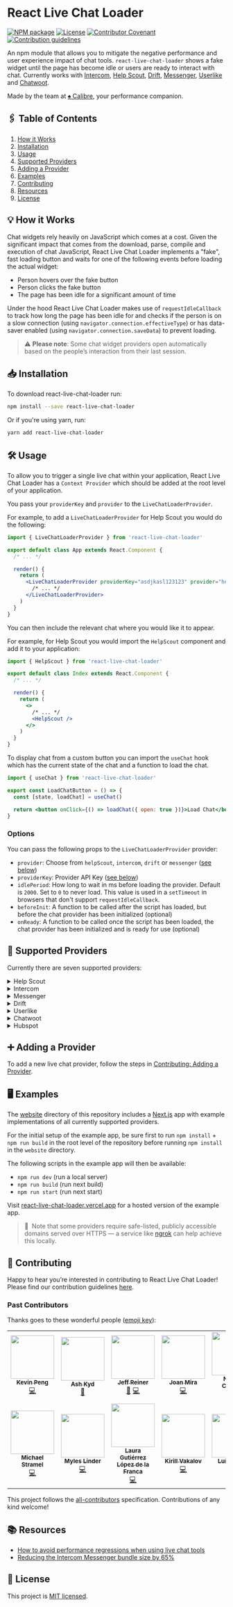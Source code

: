 # React Live Chat Loader

[![NPM package](https://img.shields.io/npm/v/react-live-chat-loader?color=informational)](https://www.npmjs.com/package/react-live-chat-loader)
[![License](https://img.shields.io/github/license/calibreapp/react-live-chat-loader?color=informational)](https://github.com/calibreapp/react-live-chat-loader/blob/main/LICENSE)
[![Contributor Covenant](https://img.shields.io/badge/Contributor%20Covenant-2.1-success)](CODE_OF_CONDUCT.md)
[![Contribution guidelines](https://img.shields.io/badge/PRs-welcome-success)](CONTRIBUTING.md)

An npm module that allows you to mitigate the negative performance and user
experience impact of chat tools. `react-live-chat-loader` shows a fake widget
until the page has become idle or users are ready to interact with chat. Currently works with [Intercom](#intercom), [Help Scout](#help-scout), [Drift](#drift), [Messenger](#messenger), [Userlike](#userlike) and [Chatwoot](#chatwoot).

Made by the team at [♠ Calibre](https://calibreapp.com/), your performance companion.

## 🖇️ Table of Contents

1. [How it Works](#-how-it-works)
2. [Installation](#-installation)
3. [Usage](#-usage)
4. [Supported Providers](#-supported-providers)
5. [Adding a Provider](#-adding-a-provider)
6. [Examples](#%EF%B8%8F-examples)
7. [Contributing](#-contributing)
8. [Resources](#-resources)
9. [License](#-license)

## 💡 How it Works

Chat widgets rely heavily on JavaScript which comes at a cost. Given the
significant impact that comes from the download, parse, compile and execution of
chat JavaScript, React Live Chat Loader implements a "fake", fast loading button
and waits for one of the following events before loading the actual widget:

- Person hovers over the fake button
- Person clicks the fake button
- The page has been idle for a significant amount of time

Under the hood React Live Chat Loader makes use of `requestIdleCallback` to
track how long the page has been idle for and checks if the person is on a slow
connection (using `navigator.connection.effectiveType`) or has data-saver enabled
(using `navigator.connection.saveData`) to prevent loading.

> ⚠️ **Please note**: Some chat widget providers open automatically based on the people’s interaction from their last session.

## 📥 Installation

To download react-live-chat-loader run:

```bash
npm install --save react-live-chat-loader
```

Or if you're using yarn, run:

```bash
yarn add react-live-chat-loader
```

## 🛠 Usage

To allow you to trigger a single live chat within your application, React Live
Chat Loader has a `Context Provider` which should be added at the root level of
your application.

You pass your `providerKey` and `provider` to the `LiveChatLoaderProvider`.

For example, to add a `LiveChatLoaderProvider` for Help Scout you would do the
following:

```jsx
import { LiveChatLoaderProvider } from 'react-live-chat-loader'

export default class App extends React.Component {
  /* ... */

  render() {
    return (
      <LiveChatLoaderProvider providerKey="asdjkasl123123" provider="helpScout">
        /* ... */
      </LiveChatLoaderProvider>
    )
  }
}
```

You can then include the relevant chat where you would like it to appear.

For example, for Help Scout you would import the `HelpScout` component and add it
to your application:

```jsx
import { HelpScout } from 'react-live-chat-loader'

export default class Index extends React.Component {
  /* ... */

  render() {
    return (
      <>
        /* ... */
        <HelpScout />
      </>
    )
  }
}
```

To display chat from a custom button you can import the `useChat`
hook which has the current state of the chat and a function to load the
chat.

```jsx
import { useChat } from 'react-live-chat-loader'

export const LoadChatButton = () => {
  const [state, loadChat] = useChat()

  return <button onClick={() => loadChat({ open: true })}>Load Chat</button>
}
```

### Options

You can pass the following props to the `LiveChatLoaderProvider` provider:

- `provider`: Choose from `helpScout`, `intercom`, `drift` or `messenger` ([see below](#-supported-providers))
- `providerKey`: Provider API Key ([see below](#-supported-providers))
- `idlePeriod`: How long to wait in ms before loading the provider. Default is
  `2000`. Set to `0` to never load. This value is used in a `setTimeout` in
  browsers that don't support `requestIdleCallback`.
- `beforeInit`: A function to be called after the script has loaded, but before the chat provider has been initialized (optional)
- `onReady`: A function to be called once the script has been loaded, the chat provider has been initialized and is ready for use (optional)

## 💬 Supported Providers

Currently there are seven supported providers:

<details>
<summary id="help-scout">Help Scout</summary>

To use Help Scout import the `LiveChatLoaderProvider` and set the `provider` prop
as `helpScout` and the `providerKey` prop as your Beacon API Key.

Then import the `HelpScout` component.

```jsx
import { LiveChatLoaderProvider, HelpScout } from 'react-live-chat-loader'

export default class App extends React.Component {
  render() {
    return (
      <LiveChatLoaderProvider providerKey="asdjkasl123123" provider="helpScout">
        /* ... */
        <HelpScout />
      </LiveChatLoaderProvider>
    )
  }
}
```

You can customise the Help Scout placeholder by passing the following props to the
`HelpScout` component:

- `color`: The background color of the placeholder
- `icon`: Choose from `message`, `antenna`, `search`, `question`, `beacon`
- `zIndex`: Changes the CSS index value of how the placeholder relates to other objects
- `horizontalPosition`: Choose from `left` or `right`
- `containerClass`: Class to be added to the placeholder element, defaults to `live-chat-loader-placeholder`

Currently the Help Scout component only supports the icon button style.

</details>

<details>
<summary id="intercom">Intercom</summary>

To use Intercom import the `LiveChatLoaderProvider` and set the `provider` prop
as `intercom` and the `providerKey` prop as your Intercom App ID.

Then import the `Intercom` component.

```jsx
import { LiveChatLoaderProvider, Intercom } from 'react-live-chat-loader'

export default class App extends React.Component {
  render() {
    return (
      <LiveChatLoaderProvider providerKey="asd239" provider="intercom">
        /* ... */
        <Intercom />
      </LiveChatLoaderProvider>
    )
  }
}
```

You can customise the Intercom placeholder icon by passing the following props to the `Intercom` component:

- `color`: The background color of the placeholder widget
- `containerClass`: Class to be added to the placeholder element, defaults to `live-chat-loader-placeholder`

[Messenger Settings](https://developers.intercom.com/installing-intercom/docs/javascript-api-attributes-objects#messenger-attributes), User context and Company context settings can be set using `window.intercomSettings`. See the [official Intercom documentation](https://developers.intercom.com/installing-intercom/docs/javascript-api-attributes-objects#section-data-attributes) for more details.

</details>

<details>
<summary id="messenger">Messenger</summary>

To use Messenger, import the `LiveChatLoaderProvider` and then set the `provider` prop as `messenger` and the `providerKey` prop as your Facebook Page ID.

If you are using other Facebook features like share, you should set the `appID` prop as your Facebook App ID as the Customer Chat SDK includes all the features that Facebook provide.

You can optionally set the `locale` prop, the default value is `en_US`.

Then import the `Messenger` component.

```jsx
import { LiveChatLoaderProvider, Messenger } from 'react-live-chat-loader'

export default class App extends React.Component {
  render() {
    return (
      <LiveChatLoaderProvider
        provider="messenger"
        providerKey="111222333444555"
        appID="111222333444555"
        locale="en_US"
      >
        /* ... */
        <Messenger />
      </LiveChatLoaderProvider>
    )
  }
}
```

For a list of locale option values, refer to [Facebook Localization documentation](https://developers.facebook.com/docs/internationalization).

You can customise the Messenger widget by passing the following props to the
`Messenger` component:

- `color`: The theme color of the widget
- `loggedInGreeting`: The greeting text that will be displayed if the person is currently logged in to Facebook.
- `loggedOutGreeting`: The greeting text that will be displayed if the person is
  currently not logged in to Facebook.
- `greetingDialogDisplay`: Sets how the greeting dialog will be displayed.
- `greetingDialogDelay`: Sets the number of seconds of delay before the greeting dialog is shown after the plugin is loaded.
- `containerClass`: Class to be added to the placeholder element, defaults to `live-chat-loader-placeholder`

For a list of options, refer to [Facebook Customer Chat Plugin documentation](https://developers.facebook.com/docs/messenger-platform/discovery/customer-chat-plugin#customization).

> ⚠️ **Please note**: Facebook Messenger will not load on localhost and you will need to configure your domain through the setup wizard in Facebook for it to load correctly.

</details>

<details>
<summary id="drift">Drift</summary>

To use Drift import the `LiveChatLoaderProvider` and set the `provider` prop
as `drift` and the `providerKey` prop as your Drift App ID.

Then import the `Drift` component.

```jsx
import { LiveChatLoaderProvider, Drift } from 'react-live-chat-loader'

export default () => (
  <LiveChatLoaderProvider providerKey="asdhjg127s1s" provider="drift">
    /* ... */
    <Drift />
  </LiveChatLoaderProvider>
)
```

You can customise the Drift placeholder by passing the following props to the
`Drift` component:

- `color`: The background color of the placeholder
- `icon`: Choose from `A`, `B`, `C`, `D`; you're presented with these preset icons when signing up for Drift, or in the "Drift Widget > Design > Widget icon" entry under the "App Settings" header on the Drift settings page.
- `containerClass`: Class to be added to the placeholder element, defaults to `live-chat-loader-placeholder`

</details>

<details>
<summary id="userlike">Userlike</summary>

To use Userlike import the `LiveChatLoaderProvider` and set the `provider` prop
as `userlike` and the `providerKey` prop as your Userlike Widget secret.

Then import the `Userlike` component.

```jsx
import { LiveChatLoaderProvider, Userlike } from 'react-live-chat-loader'

export default () => (
  <LiveChatLoaderProvider
    providerKey="x014e93c288445c0bf6f8a378a0b1af8e6e1125t71634124a88fe63e38hme701"
    provider="userlike"
  >
    /* ... */
    <Userlike />
  </LiveChatLoaderProvider>
)
```

You can customise the Userlike placeholder by passing the following props to the
`Userlike` component:

- `color`: The contrasting color, can be `black` or `white`.
- `backgroundColor`: The main color
- `position`: The button position, can be `right` or `left`.
- `vOffset`: The amount of vertical margin.
- `hOffset`: The amount of horizontal margin.
- `style`: The shape style, can be `round` or `square`.
- `containerClass`: Class to be added to the placeholder element, defaults to `live-chat-loader-placeholder`

</details>

<details>
<summary id="chatwoot">Chatwoot</summary>

To use Chatwoot import the `LiveChatLoaderProvider` and set the `provider` prop
as `chatwoot` and the `providerKey` prop as your Chatwoot secret.

You can optionally set the `locale` and `baseUrl` props.

Then import the `Chatwoot` component.

```jsx
import { LiveChatLoaderProvider, Chatwoot } from 'react-live-chat-loader'

export default () => (
  <LiveChatLoaderProvider
    providerKey="E33wn9ftxMDHZx18AaBkfPvY"
    provider="chatwoot"
  >
    /* ... */
    <Chatwoot />
  </LiveChatLoaderProvider>
)
```

You can customise the Chatwoot placeholder by passing the following props to the
`Chatwoot` component:

- `color`: The background color, set to same color value you choose in Chatwoot dashboard.
- `containerClass`: Class to be added to the placeholder element, defaults to `live-chat-loader-placeholder`

</details>

<details>
<summary id="hubspot">Hubspot</summary>

To use Hubspot import the `LiveChatLoaderProvider` and set the `provider` prop
as `hubSpot` and the `providerKey` prop as your Hubspot API Key.

Then import the `Hubspot` component.

```jsx
import { LiveChatLoaderProvider, Hubspot } from 'react-live-chat-loader'

export default class App extends React.Component {
  render() {
    return (
      <LiveChatLoaderProvider providerKey="asdjkasl123123" provider="hubspot">
        /* ... */
        <Hubspot />
      </LiveChatLoaderProvider>
    )
  }
}
```

You can customise the Hubspot placeholder by passing the following props to the
`Hubspot` component:

- `backgroundColor`: The background color of the placeholder
- `loader`: A react component shown while the Hubspot libraries are loading

</details>

## ➕ Adding a Provider

To add a new live chat provider, follow the steps in [Contributing: Adding a Provider](CONTRIBUTING.md#-adding-a-provider).

## 🖥️ Examples

The [website](https://github.com/calibreapp/react-live-chat-loader/tree/master/website) directory of this repository includes a [Next.js](https://nextjs.org) app with example implementations of all currently supported providers.

For the initial setup of the example app, be sure first to run `npm install` + `npm run build` in the root level of the repository before running `npm install` in the `website` directory.

The following scripts in the example app will then be available:

- `npm run dev` (run a local server)
- `npm run build` (run next build)
- `npm run start` (run next start)

Visit [react-live-chat-loader.vercel.app](https://react-live-chat-loader.vercel.app/) for a hosted version of the example app.

> 📝  Note that some providers require safe-listed, publicly accessible domains served over HTTPS — a service like [ngrok](https://ngrok.com/) can help achieve this locally.

## 🙌 Contributing

Happy to hear you’re interested in contributing to React Live Chat Loader! Please find our contribution guidelines [here](CONTRIBUTING.md).

### Past Contributors

Thanks goes to these wonderful people ([emoji key](https://allcontributors.org/docs/en/emoji-key)):

<!-- ALL-CONTRIBUTORS-LIST:START - Do not remove or modify this section -->
<!-- prettier-ignore-start -->
<!-- markdownlint-disable -->
<table>
  <tr>
    <td align="center"><a href="https://github.com/FateXRebirth"><img src="https://avatars3.githubusercontent.com/u/11188616?v=4?s=100" width="100px;" alt=""/><br /><sub><b>Kevin Peng</b></sub></a><br /><a href="https://github.com/calibreapp/react-live-chat-loader/commits?author=FateXRebirth" title="Code">💻</a></td>
    <td align="center"><a href="http://ash.ms"><img src="https://avatars3.githubusercontent.com/u/49600?v=4?s=100" width="100px;" alt=""/><br /><sub><b>Ash Kyd</b></sub></a><br /><a href="https://github.com/calibreapp/react-live-chat-loader/commits?author=AshKyd" title="Documentation">📖</a></td>
    <td align="center"><a href="https://reiner.design"><img src="https://avatars3.githubusercontent.com/u/8116716?v=4?s=100" width="100px;" alt=""/><br /><sub><b>Jeff Reiner</b></sub></a><br /><a href="https://github.com/calibreapp/react-live-chat-loader/commits?author=mirshko" title="Documentation">📖</a> <a href="https://github.com/calibreapp/react-live-chat-loader/commits?author=mirshko" title="Code">💻</a></td>
    <td align="center"><a href="http://joanmira.com"><img src="https://avatars.githubusercontent.com/u/1721288?v=4?s=100" width="100px;" alt=""/><br /><sub><b>Joan Mira</b></sub></a><br /><a href="https://github.com/calibreapp/react-live-chat-loader/commits?author=gazpachu" title="Code">💻</a></td>
    <td align="center"><a href="https://github.com/elmoeleven"><img src="https://avatars.githubusercontent.com/u/1560770?v=4?s=100" width="100px;" alt=""/><br /><sub><b>Nathan Collman</b></sub></a><br /><a href="https://github.com/calibreapp/react-live-chat-loader/commits?author=elmoeleven" title="Code">💻</a></td>
    <td align="center"><a href="https://github.com/jaska120"><img src="https://avatars.githubusercontent.com/u/23189620?v=4?s=100" width="100px;" alt=""/><br /><sub><b>Jaakko Mustalahti</b></sub></a><br /><a href="https://github.com/calibreapp/react-live-chat-loader/commits?author=jaska120" title="Code">💻</a></td>
    <td align="center"><a href="https://motiko.me"><img src="https://avatars.githubusercontent.com/u/875618?v=4?s=100" width="100px;" alt=""/><br /><sub><b>Moti Korets</b></sub></a><br /><a href="https://github.com/calibreapp/react-live-chat-loader/commits?author=motiko" title="Code">💻</a></td>
  </tr>
  <tr>
    <td align="center"><a href="https://github.com/stramel"><img src="https://avatars.githubusercontent.com/u/855184?v=4?s=100" width="100px;" alt=""/><br /><sub><b>Michael Stramel</b></sub></a><br /><a href="https://github.com/calibreapp/react-live-chat-loader/commits?author=stramel" title="Code">💻</a></td>
    <td align="center"><a href="https://github.com/myleslinder"><img src="https://avatars.githubusercontent.com/u/4735451?v=4?s=100" width="100px;" alt=""/><br /><sub><b>Myles Linder</b></sub></a><br /><a href="https://github.com/calibreapp/react-live-chat-loader/commits?author=myleslinder" title="Code">💻</a></td>
    <td align="center"><a href="https://github.com/lauGutierrezz"><img src="https://avatars.githubusercontent.com/u/52488696?v=4?s=100" width="100px;" alt=""/><br /><sub><b>Laura Gutiérrez López de la Franca</b></sub></a><br /><a href="https://github.com/calibreapp/react-live-chat-loader/commits?author=lauGutierrezz" title="Code">💻</a></td>
    <td align="center"><a href="https://github.com/38ri581oq480"><img src="https://avatars.githubusercontent.com/u/64654807?v=4?s=100" width="100px;" alt=""/><br /><sub><b>Kirill Vakalov</b></sub></a><br /><a href="https://github.com/calibreapp/react-live-chat-loader/commits?author=38ri581oq480" title="Code">💻</a></td>
    <td align="center"><a href="http://luisrudge.net"><img src="https://avatars.githubusercontent.com/u/941075?v=4?s=100" width="100px;" alt=""/><br /><sub><b>Luís Rudge</b></sub></a><br /><a href="https://github.com/calibreapp/react-live-chat-loader/commits?author=luisrudge" title="Code">💻</a></td>
  </tr>
</table>

<!-- markdownlint-restore -->
<!-- prettier-ignore-end -->

<!-- ALL-CONTRIBUTORS-LIST:END -->

This project follows the [all-contributors](https://github.com/all-contributors/all-contributors) specification. Contributions of any kind welcome!

## 📚 Resources

- [How to avoid performance regressions when using live chat tools](https://calibreapp.com/blog/fast-live-chat)
- [Reducing the Intercom Messenger bundle size by 65%](https://www.intercom.com/blog/reducing-intercom-messenger-bundle-size/)

## 💼 License

This project is [MIT licensed](LICENSE).
